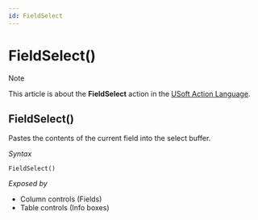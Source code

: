 ```yaml
---
id: FieldSelect
---
```


# FieldSelect()



> [!NOTE]
> This article is about the **FieldSelect** action in the [USoft Action Language](/docs/Task_flow/Action_Language_reference/USoft_Action_Language.md).

## **FieldSelect()**

Pastes the contents of the current field into the select buffer.

*Syntax*

```
FieldSelect()
```

*Exposed by*

- Column controls (Fields)
- Table controls (Info boxes)
